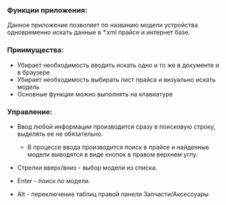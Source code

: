 ### Функции приложения:
Данное приложение позволяет по названию модели устройства одновременно искать данные в *.xml прайсе и интернет базе.
### Приимущества:
+ Убирает необходимость вводить искать одно и то же в документе и в браузере
+ Убирает необходимость выбирать лист прайса и визуально искать модель
+ Основные функции можно выполнять на клавиатуре

### Управление:
+ Ввод любой информации производится сразу в поисковую строку, выделять ее не обязательно.
    - В процессе ввода производится поиск в прайсе и найденные модели выводятся в виде кнопок в правом верхнем углу.
+ Стрелки вверх/вниз - выбор модели из списка.
+ Enter - поиск по модели.

+ Alt - переключение таблиц правой панели Запчасти/Аксессуары